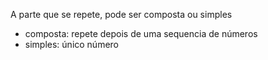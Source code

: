 
A parte que se repete, pode ser composta ou simples
- composta: repete depois de uma sequencia de números
- simples: único número
